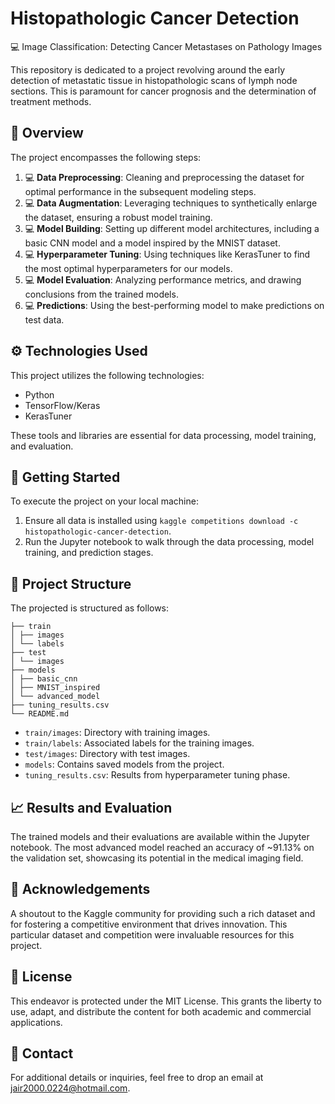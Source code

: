 # Histopathologic Cancer Detection

:computer: Image Classification: Detecting Cancer Metastases on Pathology Images

This repository is dedicated to a project revolving around the early detection of metastatic tissue in histopathologic scans of lymph node sections. This is paramount for cancer prognosis and the determination of treatment methods.

## :wrench: Overview

The project encompasses the following steps:

1. :computer: **Data Preprocessing**: Cleaning and preprocessing the dataset for optimal performance in the subsequent modeling steps.
2. :computer: **Data Augmentation**: Leveraging techniques to synthetically enlarge the dataset, ensuring a robust model training.
3. :computer: **Model Building**: Setting up different model architectures, including a basic CNN model and a model inspired by the MNIST dataset.
4. :computer: **Hyperparameter Tuning**: Using techniques like KerasTuner to find the most optimal hyperparameters for our models.
5. :computer: **Model Evaluation**: Analyzing performance metrics, and drawing conclusions from the trained models.
6. :computer: **Predictions**: Using the best-performing model to make predictions on test data.

## :gear: Technologies Used

This project utilizes the following technologies:

- Python
- TensorFlow/Keras
- KerasTuner

These tools and libraries are essential for data processing, model training, and evaluation.

## :rocket: Getting Started

To execute the project on your local machine:

1. Ensure all data is installed using `kaggle competitions download -c histopathologic-cancer-detection`.
2. Run the Jupyter notebook to walk through the data processing, model training, and prediction stages.

## :file_folder: Project Structure

The projected is structured as follows:
```
├── train
│ ├── images
│ └── labels
├── test
│ └── images
├── models
│ ├── basic_cnn
│ ├── MNIST_inspired
│ └── advanced_model
├── tuning_results.csv
└── README.md
```


- `train/images`: Directory with training images.
- `train/labels`: Associated labels for the training images.
- `test/images`: Directory with test images.
- `models`: Contains saved models from the project.
- `tuning_results.csv`: Results from hyperparameter tuning phase.

## :chart_with_upwards_trend: Results and Evaluation

The trained models and their evaluations are available within the Jupyter notebook. The most advanced model reached an accuracy of ~91.13% on the validation set, showcasing its potential in the medical imaging field.

## :raising_hand: Acknowledgements

A shoutout to the Kaggle community for providing such a rich dataset and for fostering a competitive environment that drives innovation. This particular dataset and competition were invaluable resources for this project.

## :page_facing_up: License

This endeavor is protected under the MIT License. This grants the liberty to use, adapt, and distribute the content for both academic and commercial applications.

## :email: Contact

For additional details or inquiries, feel free to drop an email at jair2000.0224@hotmail.com.
